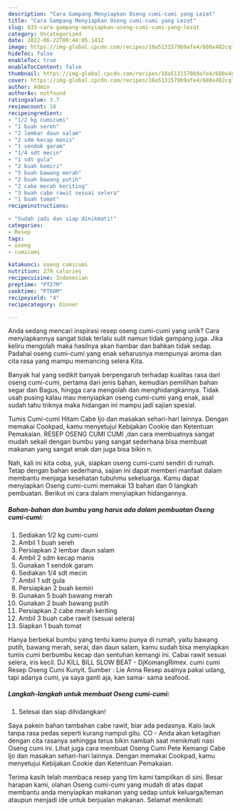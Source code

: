 ```yaml
---
description: "Cara Gampang Menyiapkan Oseng cumi-cumi yang Lezat"
title: "Cara Gampang Menyiapkan Oseng cumi-cumi yang Lezat"
slug: 633-cara-gampang-menyiapkan-oseng-cumi-cumi-yang-lezat
category: Uncategorized
date: 2022-06-22T09:44:05.141Z
image: https://img-global.cpcdn.com/recipes/18a5131579b9afe4/680x482cq70/oseng-cumi-cumi-foto-resep-utama.jpg
hideToc: false
enableToc: true
enableTocContent: false
thumbnail: https://img-global.cpcdn.com/recipes/18a5131579b9afe4/680x482cq70/oseng-cumi-cumi-foto-resep-utama.jpg
cover: https://img-global.cpcdn.com/recipes/18a5131579b9afe4/680x482cq70/oseng-cumi-cumi-foto-resep-utama.jpg
author: Admin
authorAv: notfound
ratingvalue: 3.7
reviewcount: 18
recipeingredient:
- "1/2 kg cumicumi"
- "1 buah sereh"
- "2 lembar daun salam"
- "2 sdm kecap manis"
- "1 sendok garam"
- "1/4 sdt mecin"
- "1 sdt gula"
- "2 buah kemiri"
- "5 buah bawang merah"
- "2 buah bawang putih"
- "2 cabe merah keriting"
- "3 buah cabe rawit sesuai selera"
- "1 buah tomat"
recipeinstructions:

- "Sudah jadi dan siap dinikmati!"
categories:
- Resep
tags:
- oseng
- cumicumi

katakunci: oseng cumicumi 
nutrition: 279 calories
recipecuisine: Indonesian
preptime: "PT27M"
cooktime: "PT60M"
recipeyield: "4"
recipecategory: Dinner

---
```





Anda sedang mencari inspirasi resep oseng cumi-cumi yang unik? Cara menyiapkannya sangat tidak terlalu sulit namun tidak gampang juga. Jika keliru mengolah maka hasilnya akan hambar dan bahkan tidak sedap. Padahal oseng cumi-cumi yang enak seharusnya mempunyai aroma dan cita rasa yang mampu memancing selera Kita.





Banyak hal yang sedikit banyak berpengaruh terhadap kualitas rasa dari oseng cumi-cumi, pertama dari jenis bahan, kemudian pemilihan bahan segar dan Bagus, hingga cara mengolah dan menghidangkannya. Tidak usah pusing kalau mau menyiapkan oseng cumi-cumi yang enak,      asal sudah tahu triknya maka hidangan ini mampu jadi sajian spesial.














Tumis Cumi-cumi Hitam Cabe Ijo dan masakan sehari-hari lainnya. Dengan memakai Cookpad, kamu menyetujui Kebijakan Cookie dan Ketentuan Pemakaian. RESEP OSENG CUMI CUMI ,dan cara membuatnya sangat mudah sekali dengan bumbu yang sangat sederhana bisa membuat makanan yang sangat enak dan juga bisa bikin n.






Nah, kali ini kita coba, yuk, siapkan oseng cumi-cumi sendiri di rumah. Tetap dengan bahan sederhana, sajian ini dapat memberi manfaat dalam membantu menjaga kesehatan tubuhmu sekeluarga. Kamu dapat menyiapkan Oseng cumi-cumi memakai 13 bahan dan 0 langkah pembuatan. Berikut ini cara dalam menyiapkan hidangannya.

<!--inarticleads1-->

##### Bahan-bahan dan bumbu yang harus ada dalam pembuatan Oseng cumi-cumi:

1. Sediakan 1/2 kg cumi-cumi
1. Ambil 1 buah sereh
1. Persiapkan 2 lembar daun salam
1. Ambil 2 sdm kecap manis
1. Gunakan 1 sendok garam
1. Sediakan 1/4 sdt mecin
1. Ambil 1 sdt gula
1. Persiapkan 2 buah kemiri
1. Gunakan 5 buah bawang merah
1. Gunakan 2 buah bawang putih
1. Persiapkan 2 cabe merah keriting
1. Ambil 3 buah cabe rawit (sesuai selera)
1. Siapkan 1 buah tomat


Hanya berbekal bumbu yang tentu kamu punya di rumah, yaitu bawang putih, bawang merah, serai, dan daun salam, kamu sudah bisa menyiapkan tumis cumi berbumbu kecap dan sentuhan kemangi ini. Cabai rawit sesuai selera, iris kecil. DJ KILL BILL SLOW BEAT - DjKomangRimex. cumi cumi Resep Oseng Cumi Kunyit. Sumber : Lie Anna Resep asalnya pakai udang, tapi adanya cumi, ya saya ganti aja, kan sama- sama seafood. 

<!--inarticleads2-->

##### Langkah-langkah untuk membuat Oseng cumi-cumi:


1. Selesai dan siap dihidangkan!

Saya pakein bahan tambahan cabe rawit, biar ada pedasnya. Kalo lauk tanpa rasa pedas seperti kurang nampol gitu. CO - Anda akan ketagihan dengan cita rasanya sehingga terus bikin nambah saat menikmati nasi Oseng cumi ini. Lihat juga cara membuat Oseng Cumi Pete Kemangi Cabe Ijo dan masakan sehari-hari lainnya. Dengan memakai Cookpad, kamu menyetujui Kebijakan Cookie dan Ketentuan Pemakaian. 

Terima kasih telah membaca resep yang tim kami tampilkan di sini. Besar harapan kami, olahan Oseng cumi-cumi yang mudah di atas dapat membantu anda menyiapkan makanan yang sedap untuk keluarga/teman ataupun menjadi ide untuk berjualan makanan. Selamat menikmati
